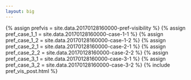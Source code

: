 ```yaml
---
layout: big
---
```

{% assign prefvis = site.data.20170128160000-pref-visibility %}
{% assign pref_case_1_1 = site.data.20170128160000-case-1-1 %}
{% assign pref_case_1_2 = site.data.20170128160000-case-1-2 %}
{% assign pref_case_2_1 = site.data.20170128160000-case-2-1 %}
{% assign pref_case_2_2 = site.data.20170128160000-case-2-2 %}
{% assign pref_case_3_1 = site.data.20170128160000-case-3-1 %}
{% assign pref_case_3_2 = site.data.20170128160000-case-3-2 %}
{% include pref_vis_post.html %}
